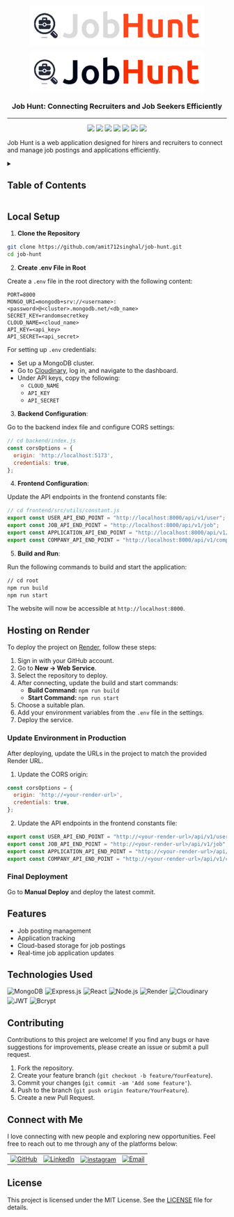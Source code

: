 <p align="center"><img align="center" width="400px" src="./frontend/images/logo/full_logo (dark2).svg#gh-dark-mode-only"/></p>
<p align="center"><img align="center" width="400px" src="./frontend/images/logo/full_logo.svg#gh-light-mode-only"/></p>
<h3 align="center">Job Hunt: Connecting Recruiters and Job Seekers Efficiently</h3>
<hr>

<div align="center">
<img src="https://custom-icon-badges.demolab.com/github/stars/amit712singhal/Job-Hunt?label=Stars&labelColor=302d41&color=add8e6&logoColor=white&logo=star&style=for-the-badge" />
<img src="https://custom-icon-badges.demolab.com/github/issues/amit712singhal/Job-Hunt?label=Issues&labelColor=302d41&color=90ee90&logoColor=white&logo=issue&style=for-the-badge" />
<img src="https://custom-icon-badges.demolab.com/github/issues-pr/amit712singhal/Job-Hunt?&label=Pull%20requests&labelColor=302d41&color=ffb6c1&logoColor=white&logo=git-pull-request&style=for-the-badge" />
<img src="https://custom-icon-badges.demolab.com/github/forks/amit712singhal/Job-Hunt?&label=forks&labelColor=302d41&color=ffa07a&logoColor=white&logo=fork&style=for-the-badge" />
<img src="https://custom-icon-badges.demolab.com/github/contributors/amit712singhal/Job-Hunt?label=Contributors&labelColor=302d41&color=e6e6fa&logoColor=white&logo=people&style=for-the-badge"/>
<img src="https://custom-icon-badges.demolab.com/github/license/amit712singhal/Job-Hunt?label=LICENSE&labelColor=302d41&color=f0e68c&logoColor=white&logo=people&style=for-the-badge"/>
<img src="https://custom-icon-badges.demolab.com/github/last-commit/amit712singhal/Job-Hunt?label=last%20commit&labelColor=302d41&color=ffefd5&logoColor=white&logo=people&style=for-the-badge"/>
</div>

Job Hunt is a web application designed for hirers and recruiters to connect and manage job postings and applications efficiently.

<details>
     <summary><h2>Table of Contents</h2></summary>

- [Preview](#preview)
  - [Desktop](#desktop)
- [Local Setup](#local-setup)
- [Hosting on Render](#hosting-on-render)
  - [Update Environment in Production](#update-environment-in-production)
  - [Final Deployment](#final-deployment)
- [Features](#features)
- [Technologies Used](#technologies-used)
- [Contributing](#contributing)
- [Connect with Me](#connect-with-me)
- [License](#license)
</details>

## Local Setup

1. **Clone the Repository**

```bash
git clone https://github.com/amit712singhal/job-hunt.git
cd job-hunt
```

2. **Create .env File in Root**

Create a `.env` file in the root directory with the following content:

```env
PORT=8000
MONGO_URI=mongodb+srv://<username>:<password>@<cluster>.mongodb.net/<db_name>
SECRET_KEY=randomsecretkey
CLOUD_NAME=<cloud_name>
API_KEY=<api_key>
API_SECRET=<api_secret>
```

For setting up `.env` credentials:
- Set up a MongoDB cluster.
- Go to [Cloudinary](https://cloudinary.com/), log in, and navigate to the dashboard.
- Under API keys, copy the following:
  - `CLOUD_NAME`
  - `API_KEY`
  - `API_SECRET`

3. **Backend Configuration**:

Go to the backend index file and configure CORS settings:

```js
// cd backend/index.js
const corsOptions = {
  origin: 'http://localhost:5173',
  credentials: true,
};
```

4. **Frontend Configuration**:

Update the API endpoints in the frontend constants file:

```js
// cd frontend/src/utils/constant.js
export const USER_API_END_POINT = "http://localhost:8000/api/v1/user";
export const JOB_API_END_POINT = "http://localhost:8000/api/v1/job";
export const APPLICATION_API_END_POINT = "http://localhost:8000/api/v1/application";
export const COMPANY_API_END_POINT = "http://localhost:8000/api/v1/company";
```

5. **Build and Run**:

Run the following commands to build and start the application:

```bash
// cd root
npm run build
npm run start
```

The website will now be accessible at `http://localhost:8000`.

## Hosting on Render

To deploy the project on [Render](https://render.com/), follow these steps:

1. Sign in with your GitHub account.
2. Go to **New -> Web Service**.
3. Select the repository to deploy.
4. After connecting, update the build and start commands:
   - **Build Command:** `npm run build`
   - **Start Command:** `npm run start`
5. Choose a suitable plan.
6. Add your environment variables from the `.env` file in the settings.
7. Deploy the service.

### Update Environment in Production

After deploying, update the URLs in the project to match the provided Render URL.

1. Update the CORS origin:

```js
const corsOptions = {
  origin: 'http://<your-render-url>',
  credentials: true,
};
```

2. Update the API endpoints in the frontend constants file:

```js
export const USER_API_END_POINT = "http://<your-render-url>/api/v1/user";
export const JOB_API_END_POINT = "http://<your-render-url>/api/v1/job";
export const APPLICATION_API_END_POINT = "http://<your-render-url>/api/v1/application";
export const COMPANY_API_END_POINT = "http://<your-render-url>/api/v1/company";
```

### Final Deployment

Go to **Manual Deploy** and deploy the latest commit.

## Features

- Job posting management
- Application tracking
- Cloud-based storage for job postings
- Real-time job application updates

## Technologies Used

<div style="display: flex; flex-wrap: wrap; gap: 5px;">
     <img src="https://img.shields.io/badge/MongoDB-%2347A248.svg?style=for-the-badge&logo=mongodb&logoColor=white" alt="MongoDB">
     <img src="https://img.shields.io/badge/Express.js-%23000000.svg?style=for-the-badge&logo=express&logoColor=white" alt="Express.js">
     <img src="https://img.shields.io/badge/React-%2361DAFB.svg?style=for-the-badge&logo=react&logoColor=black" alt="React">
     <img src="https://img.shields.io/badge/Node.js-%23339933.svg?style=for-the-badge&logo=node-dot-js&logoColor=white" alt="Node.js">
     <img src="https://img.shields.io/badge/Render-%2300b3ff.svg?style=for-the-badge&logo=render&logoColor=white" alt="Render">
     <img src="https://img.shields.io/badge/Cloudinary-%23F68121.svg?style=for-the-badge&logo=cloudinary&logoColor=white" alt="Cloudinary">
     <img src="https://img.shields.io/badge/JWT-%2300C58E.svg?style=for-the-badge&logo=jsonwebtokens&logoColor=white" alt="JWT">
     <img src="https://img.shields.io/badge/bcrypt-%2300C58E.svg?style=for-the-badge&logo=security&logoColor=white" alt="Bcrypt">
</div>

## Contributing

Contributions to this project are welcome! If you find any bugs or have suggestions for improvements, please create an issue or submit a pull request.

1. Fork the repository.
2. Create your feature branch (`git checkout -b feature/YourFeature`).
3. Commit your changes (`git commit -am 'Add some feature'`).
4. Push to the branch (`git push origin feature/YourFeature`).
5. Create a new Pull Request.

## Connect with Me

I love connecting with new people and exploring new opportunities. Feel free to reach out to me through any of the platforms below:

<table>
    <tr>
        <td>
            <a href="https://github.com/amit712singhal">
                <img src="https://raw.githubusercontent.com/rahuldkjain/github-profile-readme-generator/master/src/images/icons/Social/github.svg"
                    height="48" width="48" alt="GitHub" />
            </a>
        </td>
        <td>
            <a href="https://www.linkedin.com/in/singhal-amit/">
                <img src="https://github.com/gayanvoice/github-active-users-monitor/blob/master/public/images/icons/linkedin.svg"
                    height="48" width="48" alt="LinkedIn" />
            </a>
        </td>
        <td>
            <a href="https://www.instagram.com/_singhal_amit/" target="blank"><img align="center"
                    src="https://raw.githubusercontent.com/rahuldkjain/github-profile-readme-generator/master/src/images/icons/Social/instagram.svg"
                    alt="instagram" height="48" width="48" /></a>
        </td>
        <td>
            <a href="mailto:rakshit.singhal712@gmail.com">
                <img src="https://github.com/gayanvoice/github-active-users-monitor/blob/master/public/images/icons/gmail.svg"
                    height="48" width="48" alt="Email" />
            </a>
        </td>
    </tr>
</table>

## License

This project is licensed under the MIT License. See the [LICENSE](LICENSE) file for details.
